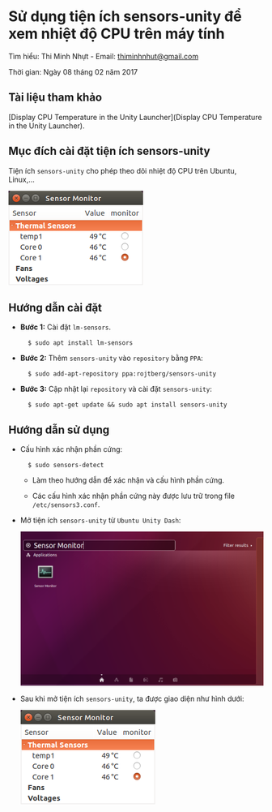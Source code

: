 # Sử dụng tiện ích sensors-unity để xem nhiệt độ CPU trên máy tính

Tìm hiểu: Thi Minh Nhựt - Email: thiminhnhut@gmail.com

Thời gian: Ngày 08 tháng 02 năm 2017

## Tài liệu tham khảo

[Display CPU Temperature in the Unity Launcher](Display CPU Temperature in the Unity Launcher).

## Mục đích cài đặt tiện ích sensors-unity

Tiện ích `sensors-unity` cho phép theo dõi nhiệt độ CPU trên Ubuntu, Linux,...

![](https://raw.githubusercontent.com/thiminhnhut/ubuntu/master/tips/temperature-cpu/images/sensor-minotor-2.png)

## Hướng dẫn cài đặt

* **Bước 1:** Cài đặt `lm-sensors`.

		$ sudo apt install lm-sensors

* **Bước 2:** Thêm `sensors-unity` vào `repository` bằng `PPA`:

		$ sudo add-apt-repository ppa:rojtberg/sensors-unity
	
* **Bước 3:** Cập nhật lại `repository` và cài đặt `sensors-unity`:

		$ sudo apt-get update && sudo apt install sensors-unity	

## Hướng dẫn sử dụng

* Cấu hình xác nhận phần cứng:

		$ sudo sensors-detect
		
	+ Làm theo hướng dẫn để xác nhận và cấu hình phần cứng.
	
	+ Các cấu hình xác nhận phần cứng này được lưu trữ trong file `/etc/sensors3.conf`.
	
* Mở tiện ích `sensors-unity` từ `Ubuntu Unity Dash`:

	![](https://raw.githubusercontent.com/thiminhnhut/ubuntu/master/tips/temperature-cpu/images/sensor-minotor-1.png)
	
* Sau khi mở tiện ích `sensors-unity`, ta được giao diện như hình dưới:

	![](https://raw.githubusercontent.com/thiminhnhut/ubuntu/master/tips/temperature-cpu/images/sensor-minotor-2.png)
